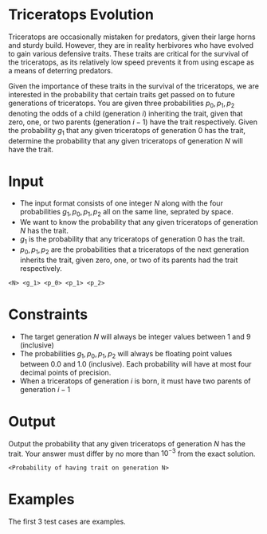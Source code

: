 # Triceratops Evolution
Triceratops are occasionally mistaken for predators, given their large horns and sturdy build. 
However, they are in reality herbivores who have evolved to gain various defensive traits.
These traits are critical for the survival of the triceratops, as its relatively low speed prevents it from using escape as a means of deterring predators.

Given the importance of these traits in the survival of the triceratops, we are interested in the probability that certain traits get passed on to future generations of triceratops.
You are given three probabilities $p_0,p_1,p_2$ denoting the odds of a child (generation $i$) inheriting the trait, given that zero, one, or two parents (generation $i-1$) have the trait respectively.
Given the probability $g_1$ that any given triceratops of generation 0 has the trait, determine the probability that any given triceratops of generation $N$ will have the trait.


# Input
* The input format consists of one integer $N$ along with the four probabilities $g_1, p_0, p_1, p_2$ all on the same line, seprated by space.
* We want to know the probability that any given triceratops of generation $N$ has the trait.
* $g_1$ is the probability that any triceratops of generation 0 has the trait.
* $p_0, p_1, p_2$ are the probabilities that a triceratops of the next generation inherits the trait, given zero, one, or two of its parents had the trait respectively.
```
<N> <g_1> <p_0> <p_1> <p_2>
```

# Constraints
* The target generation $N$ will always be integer values between 1 and 9 (inclusive)
* The probabilities $g_1, p_0, p_1, p_2$ will always be floating point values between 0.0 and 1.0 (inclusive). Each probability will have at most four decimal points of precision.
* When a triceratops of generation $i$ is born, it must have two parents of generation $i-1$

# Output
Output the probability that any given triceratops of generation $N$ has the trait. Your answer must differ by no more than $10^{-3}$ from the exact solution.
```
<Probability of having trait on generation N>
```

# Examples
The first 3 test cases are examples.